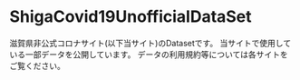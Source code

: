 # ShigaCovid19UnofficialDataSet
滋賀県非公式コロナサイト(以下当サイト)のDatasetです。
当サイトで使用している一部データを公開しています。
データの利用規約等については各サイトをご覧ください。
